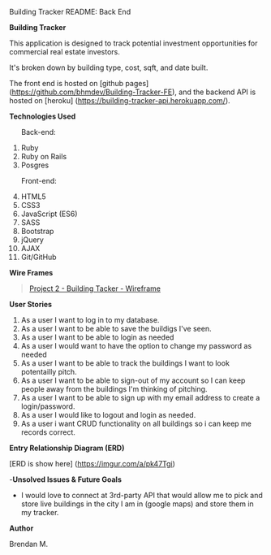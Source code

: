 Building Tracker README: Back End


**Building Tracker**

This application is designed to track potential investment opportunities for commercial real estate investors.

It's broken down by building type, cost, sqft, and date built.

The front end is hosted on [github pages] (https://github.com/bhmdev/Building-Tracker-FE), and the backend API is hosted on [heroku] (https://building-tracker-api.herokuapp.com/).

**Technologies Used**
<ol>

Back-end:
<li>Ruby</li>
<li>Ruby on Rails</li>
<li>Posgres</li>

Front-end:
<li>HTML5</li>
<li>CSS3</li>
<li>JavaScript (ES6)</li>
<li>SASS</li>
<li>Bootstrap</li>
<li>jQuery</li>
<li>AJAX</li>
<li>Git/GitHub</li>
</ol>

**Wire Frames**

<blockquote class="imgur-embed-pub" lang="en" data-id="a/X0bEtGq"><a href="//imgur.com/a/X0bEtGq">Project 2 - Building Tacker - Wireframe</a></blockquote>

**User Stories**

1. As a user I want to log in to my database.
2. As a user I want to be able to save the buildigs I've seen.
3. As a user I want to be able to login as needed
4. As a user I would want to have the option to change my password as needed
5. As a user I want to be able to track the buildings I want to look potentailly pitch.
6. As a user I want to be able to sign-out of my account so I can keep people away from the buildings I'm thinking of pitching.
7. As a user I want to be able to sign up with my email address to create a login/password.
8. As a user I would like to logout and login as needed.
9. As a user i want CRUD functionality on all buildings so i can keep me records correct.

**Entry Relationship Diagram (ERD)**

[ERD is show here] (https://imgur.com/a/pk47Tgi)


-**Unsolved Issues & Future Goals**

- I would love to connect at 3rd-party API that would allow me to pick and store live buildings in the city I am in (google maps) and store them in my tracker.

**Author**

Brendan M.
